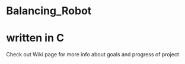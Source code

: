 # Balancing_Robot
# written in C
Check out Wiki page for more info about goals and progress of project

